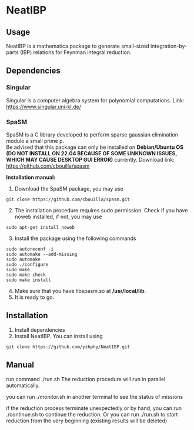 # NeatIBP
## Usage
NeatIBP is a mathematica package to generate small-sized integration-by-parts (IBP) relations for Feynman integral reduction.

## Dependencies
### Singular
Singular is a computer algebra system for polynomial computations. 
Link:
https://www.singular.uni-kl.de/
### SpaSM
SpaSM is a C library developed to perform sparse gaussian elimination modulo a small prime p. <br/>
Be advised that this package can only be installed on **Debian/Ubuntu OS (DO NOT INSTALL ON 22.04 BECAUSE OF SOME UNKNOWN ISSUES, WHICH MAY CAUSE DESKTOP GUI ERROR)** currently. 
Download link:
https://github.com/cbouilla/spasm <br/>

**Installation manual:**
1. Download the SpaSM package, you may use  
```
git clone https://github.com/cbouilla/spasm.git
```
2. The installation procedure requires sudo permission. Check if you have noweb installed, if not, you may use
```
sudo apt-get install noweb
```
3. Install the package using the following commands
```
sudo autoreconf -i
sudo automake --add-missing
sudo automake
sudo ./configure
sudo make
sudo make check
sudo make install
```
4. Make sure that you have libspasm.so at **/usr/local/lib**.
5. It is ready to go.

## Installation
1. Install dependencies
2. Install NeatIBP. You can install using
```
git clone https://github.com/yzhphy/NeatIBP.git
```

## Manual


 run command
./run.sh
The reduction procedure will run in parallel automatically.

you can run 
./monitor.sh
in another terminal to see the status of missions

if the reduction process terminate unexpectedly or by hand, you can run
./continue.sh
to continue the reduction.
Or you can run 
./run.sh
to start reduction from the very beginning (existing results will be deleted)
